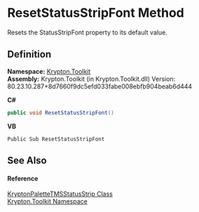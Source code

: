 # ResetStatusStripFont Method


Resets the StatusStripFont property to its default value.



## Definition
**Namespace:** <a href="79d2eac2-21f4-54ff-7552-b20c33c30600.md">Krypton.Toolkit</a>  
**Assembly:** Krypton.Toolkit (in Krypton.Toolkit.dll) Version: 80.23.10.287+8d7660f9dc5efd033fabe008ebfb904beab6d444

**C#**
``` C#
public void ResetStatusStripFont()
```
**VB**
``` VB
Public Sub ResetStatusStripFont
```



## See Also


#### Reference
<a href="0a96f85c-4e50-0d88-2cd2-66563f82fd7c.md">KryptonPaletteTMSStatusStrip Class</a>  
<a href="79d2eac2-21f4-54ff-7552-b20c33c30600.md">Krypton.Toolkit Namespace</a>  
